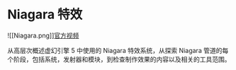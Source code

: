 # Niagara 特效

![[Niagara.png]][官方视频](https://dev.epicgames.com/community/learning/tutorials/j9YO/unreal-engine-begin-play-niagara?source=0w)

从高层次概述虚幻引擎 5 中使用的 Niagara 特效系统，从探索 Niagara 管道的每个阶段，包括系统，发射器和模块，到检查制作效果的内容以及相关的工具范围。
